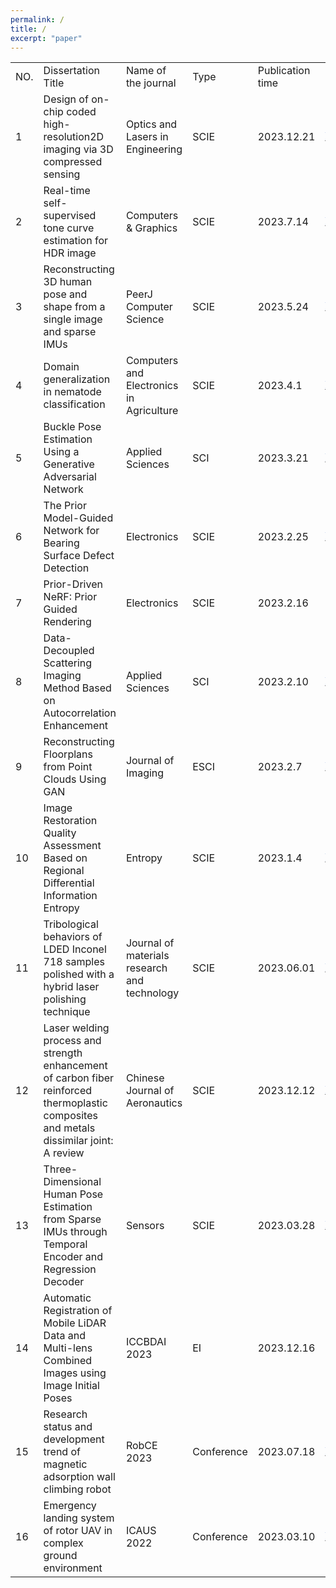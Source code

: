```yaml
---
permalink: /
title: /
excerpt: "paper"
---
```

<table>
  <tr>
  <td height="20" class="xl69" width="72" style="height:15.0pt;width:54pt">NO.</td>
  <td class="xl69" width="324" style="width:243pt">Dissertation Title</td>
  <td class="xl69" width="288" style="width:216pt">Name of the journal</td>
  <td class="xl69" width="72" style="width:54pt">Type</td>
  <td class="xl69" width="154" style="width:116pt">Publication time</td>
  <td class="xl70" width="421" style="width:316pt">Download link</td>
 </tr>
 <tr height="40" style="height:30.0pt">
  <td height="40" class="xl65" width="72" style="height:30.0pt;width:54pt">1</td>
  <td class="xl65" width="324" style="width:243pt">Design of on-chip coded
  high-resolution2D imaging via 3D compressed sensing</td>
  <td class="xl65" width="288" style="width:216pt">Optics and Lasers in Engineering</td>
  <td class="xl65" width="72" style="width:54pt">SCIE</td>
  <td class="xl65" width="154" style="width:116pt">2023.12.21</td>
  <td class="xl67" width="421" style="width:316pt"><a href="https://doi.org/10.1016/j.optlaseng.2023.107995" target="_parent"><span style="color:#4874CB;font-family:&quot;Times New Roman&quot;, serif;mso-font-charset:
  0">https://doi.org/10.1016/j.optlaseng.2023.107995</span></a></td>
 </tr>
 <tr height="40" style="height:30.0pt">
  <td height="40" class="xl65" width="72" style="height:30.0pt;width:54pt">2</td>
  <td class="xl65" width="324" style="width:243pt">Real-time self-supervised tone
  curve estimation for HDR image</td>
  <td class="xl65" width="288" style="width:216pt">Computers &amp; Graphics</td>
  <td class="xl65" width="72" style="width:54pt">SCIE</td>
  <td class="xl65" width="154" style="width:116pt">2023.7.14</td>
  <td class="xl67" width="421" style="width:316pt"><a href="https://doi.org/10.1016/j.cag.2023.07.034" target="_parent"><span style="color:#4874CB;font-family:&quot;Times New Roman&quot;, serif;mso-font-charset:
  0">https://doi.org/10.1016/j.cag.2023.07.034</span></a></td>
 </tr>
 <tr height="40" style="height:30.0pt">
  <td height="40" class="xl65" width="72" style="height:30.0pt;width:54pt">3</td>
  <td class="xl65" width="324" style="width:243pt">Reconstructing 3D human pose and
  shape from a single image and sparse IMUs</td>
  <td class="xl65" width="288" style="width:216pt">PeerJ Computer Science</td>
  <td class="xl65" width="72" style="width:54pt">SCIE</td>
  <td class="xl65" width="154" style="width:116pt">2023.5.24</td>
  <td class="xl67" width="421" style="width:316pt"><a href="https://peerj.com/articles/cs-1401/" target="_parent"><span style="color:#4874CB;font-family:&quot;Times New Roman&quot;, serif;mso-font-charset:
  0">https://peerj.com/articles/cs-1401/</span></a></td>
 </tr>
 <tr height="20" style="height:15.0pt">
  <td height="20" class="xl65" width="72" style="height:15.0pt;width:54pt">4</td>
  <td class="xl65" width="324" style="width:243pt">Domain generalization in
  nematode classification</td>
  <td class="xl65" width="288" style="width:216pt">Computers and Electronics in
  Agriculture</td>
  <td class="xl65" width="72" style="width:54pt">SCIE</td>
  <td class="xl65" width="154" style="width:116pt">2023.4.1</td>
  <td class="xl67" width="421" style="width:316pt"><a href="https://doi.org/10.1016/j.compag.2023.107710" target="_parent"><span style="color:#4874CB;font-family:&quot;Times New Roman&quot;, serif;mso-font-charset:
  0">https://doi.org/10.1016/j.compag.2023.107710</span></a></td>
 </tr>
 <tr height="40" style="height:30.0pt">
  <td height="40" class="xl65" width="72" style="height:30.0pt;width:54pt">5</td>
  <td class="xl65" width="324" style="width:243pt">Buckle Pose Estimation Using a
  Generative Adversarial Network</td>
  <td class="xl65" width="288" style="width:216pt">Applied Sciences</td>
  <td class="xl65" width="72" style="width:54pt">SCI</td>
  <td class="xl65" width="154" style="width:116pt">2023.3.21</td>
  <td class="xl67" width="421" style="width:316pt"><a href="https://doi.org/10.3390/app13074220" target="_parent"><span style="color:#4874CB;font-family:&quot;Times New Roman&quot;, serif;mso-font-charset:
  0">https://doi.org/10.3390/app13074220</span></a></td>
 </tr>
 <tr height="40" style="height:30.0pt">
  <td height="40" class="xl65" width="72" style="height:30.0pt;width:54pt">6</td>
  <td class="xl65" width="324" style="width:243pt">The Prior Model-Guided Network
  for Bearing Surface Defect Detection</td>
  <td class="xl65" width="288" style="width:216pt">Electronics</td>
  <td class="xl65" width="72" style="width:54pt">SCIE</td>
  <td class="xl65" width="154" style="width:116pt">2023.2.25</td>
  <td class="xl67" width="421" style="width:316pt"><a href="https://doi.org/10.3390/electronics12051142" target="_parent"><span style="color:#4874CB;font-family:&quot;Times New Roman&quot;, serif;mso-font-charset:
  0">https://doi.org/10.3390/electronics12051142</span></a></td>
 </tr>
 <tr height="20" style="height:15.0pt">
  <td height="20" class="xl65" width="72" style="height:15.0pt;width:54pt">7</td>
  <td class="xl65" width="324" style="width:243pt">Prior-Driven NeRF: Prior Guided
  Rendering</td>
  <td class="xl65" width="288" style="width:216pt">Electronics</td>
  <td class="xl65" width="72" style="width:54pt">SCIE</td>
  <td class="xl65" width="154" style="width:116pt">2023.2.16</td>
  <td class="xl68" width="421" style="width:316pt">https://doi.org/10.3390/electronics12041014</td>
 </tr>
 <tr height="40" style="height:30.0pt">
  <td height="40" class="xl65" width="72" style="height:30.0pt;width:54pt">8</td>
  <td class="xl65" width="324" style="width:243pt">Data-Decoupled Scattering
  Imaging Method Based on Autocorrelation Enhancement</td>
  <td class="xl65" width="288" style="width:216pt">Applied Sciences</td>
  <td class="xl65" width="72" style="width:54pt">SCI</td>
  <td class="xl65" width="154" style="width:116pt">2023.2.10</td>
  <td class="xl67" width="421" style="width:316pt"><a href="https://doi.org/10.3390/app13042394" target="_parent"><span style="color:#4874CB;font-family:&quot;Times New Roman&quot;, serif;mso-font-charset:
  0">https://doi.org/10.3390/app13042394</span></a></td>
 </tr>
 <tr height="40" style="height:30.0pt">
  <td height="40" class="xl65" width="72" style="height:30.0pt;width:54pt">9</td>
  <td class="xl65" width="324" style="width:243pt">Reconstructing Floorplans from
  Point Clouds Using GAN</td>
  <td class="xl65" width="288" style="width:216pt">Journal of Imaging</td>
  <td class="xl65" width="72" style="width:54pt">ESCI</td>
  <td class="xl65" width="154" style="width:116pt">2023.2.7</td>
  <td class="xl67" width="421" style="width:316pt"><a href="https://doi.org/10.3390/jimaging9020039" target="_parent"><span style="color:#4874CB;font-family:&quot;Times New Roman&quot;, serif;mso-font-charset:
  0">https://doi.org/10.3390/jimaging9020039</span></a></td>
 </tr>
 <tr height="40" style="height:30.0pt">
  <td height="40" class="xl65" width="72" style="height:30.0pt;width:54pt">10</td>
  <td class="xl65" width="324" style="width:243pt">Image Restoration Quality
  Assessment Based on Regional Differential Information Entropy</td>
  <td class="xl65" width="288" style="width:216pt">Entropy</td>
  <td class="xl65" width="72" style="width:54pt">SCIE</td>
  <td class="xl65" width="154" style="width:116pt">2023.1.4</td>
  <td class="xl67" width="421" style="width:316pt"><a href="https://doi.org/10.3390/e25010144" target="_parent"><span style="color:#4874CB;font-family:&quot;Times New Roman&quot;, serif;mso-font-charset:
  0">https://doi.org/10.3390/e25010144</span></a></td>
 </tr>
 <tr height="40" style="height:30.0pt">
  <td height="40" class="xl65" width="72" style="height:30.0pt;width:54pt">11</td>
  <td class="xl65" width="324" style="width:243pt">Tribological behaviors of LDED
  Inconel 718 samples polished with a hybrid laser polishing technique</td>
  <td class="xl65" width="288" style="width:216pt">Journal of materials research
  and technology</td>
  <td class="xl65" width="72" style="width:54pt">SCIE</td>
  <td class="xl65" width="154" style="width:116pt">2023.06.01</td>
  <td class="xl67" width="421" style="width:316pt"><a href="https://doi.org/10.1016/j.jmrt.2023.05.230" target="_parent"><span style="color:#4874CB;font-family:&quot;Times New Roman&quot;, serif;mso-font-charset:
  0">https://doi.org/10.1016/j.jmrt.2023.05.230</span></a></td>
 </tr>
 <tr height="60" style="height:45.0pt">
  <td height="60" class="xl65" width="72" style="height:45.0pt;width:54pt">12</td>
  <td class="xl65" width="324" style="width:243pt">Laser welding process and
  strength enhancement of carbon fiber reinforced thermoplastic composites and
  metals dissimilar joint: A review</td>
  <td class="xl65" width="288" style="width:216pt">Chinese Journal of Aeronautics</td>
  <td class="xl65" width="72" style="width:54pt">SCIE</td>
  <td class="xl65" width="154" style="width:116pt">2023.12.12</td>
  <td class="xl67" width="421" style="width:316pt"><a href="https://doi.org/10.1016/j.cja.2023.02.025" target="_parent"><span style="color:#4874CB;font-family:&quot;Times New Roman&quot;, serif;mso-font-charset:
  0">https://doi.org/10.1016/j.cja.2023.02.025</span></a></td>
 </tr>
 <tr height="60" style="height:45.0pt">
  <td height="60" class="xl65" width="72" style="height:45.0pt;width:54pt">13</td>
  <td class="xl65" width="324" style="width:243pt">Three-Dimensional Human Pose
  Estimation from Sparse IMUs through Temporal Encoder and Regression Decoder</td>
  <td class="xl65" width="288" style="width:216pt">Sensors<span style="mso-spacerun:yes">&nbsp;</span></td>
  <td class="xl65" width="72" style="width:54pt">SCIE</td>
  <td class="xl65" width="154" style="width:116pt">2023.03.28</td>
  <td class="xl67" width="421" style="width:316pt"><a href="https://doi.org/10.3390/s23073547" target="_parent"><span style="color:#4874CB;font-family:&quot;Times New Roman&quot;, serif;mso-font-charset:
  0">https://doi.org/10.3390/s23073547</span></a></td>
 </tr>
 <tr height="40" style="height:30.0pt">
  <td height="40" class="xl65" width="72" style="height:30.0pt;width:54pt">14</td>
  <td class="xl65" width="324" style="width:243pt">Automatic Registration of Mobile
  LiDAR Data and Multi-lens Combined Images using Image Initial Poses</td>
  <td class="xl65" width="288" style="width:216pt">ICCBDAI 2023</td>
  <td class="xl65" width="72" style="width:54pt">EI</td>
  <td class="xl65" width="154" style="width:116pt">2023.12.16</td>
  <td class="xl68" width="421" style="width:316pt"><font class="font11"></font><font class="font10">ICCBDAI-000031</font></td>
 </tr>
 <tr height="40" style="height:30.0pt">
  <td height="40" class="xl65" width="72" style="height:30.0pt;width:54pt">15</td>
  <td class="xl65" width="324" style="width:243pt">Research status and development
  trend of magnetic adsorption wall climbing robot</td>
  <td class="xl65" width="288" style="width:216pt">RobCE 2023</td>
  <td class="xl65" width="72" style="width:54pt">Conference</td>
  <td class="xl65" width="154" style="width:116pt">2023.07.18</td>
  <td class="xl67" width="421" style="width:316pt"><a href="https://doi.org/10.1145/3598151.3598166" target="_parent"><span style="color:#4874CB;font-family:&quot;Times New Roman&quot;, serif;mso-font-charset:
  0">https://doi.org/10.1145/3598151.3598166</span></a></td>
 </tr>
 <tr height="40" style="height:30.0pt">
  <td height="40" class="xl65" width="72" style="height:30.0pt;width:54pt">16</td>
  <td class="xl65" width="324" style="width:243pt">Emergency landing system of
  rotor UAV in complex ground environment</td>
  <td class="xl65" width="288" style="width:216pt">ICAUS 2022</td>
  <td class="xl65" width="72" style="width:54pt">Conference</td>
  <td class="xl65" width="154" style="width:116pt">2023.03.10</td>
  <td class="xl67" width="421" style="width:316pt"><a href="https://doi.org/10.1007/978-981-99-0479-2_273" target="_parent"><span style="color:#4874CB;font-family:&quot;Times New Roman&quot;, serif;mso-font-charset:
  0">https://doi.org/10.1007/978-981-99-0479-2_273</span></a></td>
 </tr>
 <!--[if supportMisalignedColumns]-->
 <tr height="0" style="display:none">
  <td width="72" style="width:54pt"></td>
  <td width="324" style="width:243pt"></td>
  <td width="288" style="width:216pt"></td>
  <td width="72" style="width:54pt"></td>
  <td width="154" style="width:116pt"></td>
  <td width="421" style="width:316pt"></td>
 </tr>
</table>
